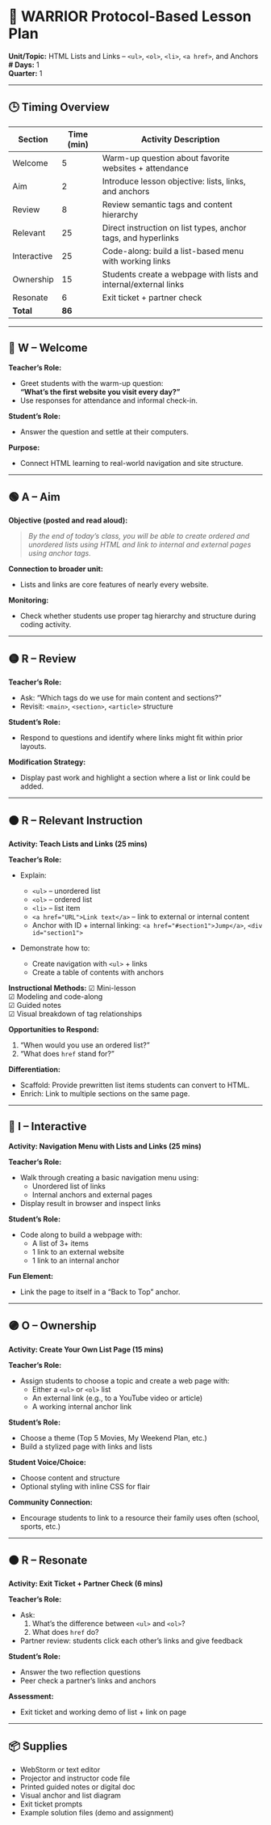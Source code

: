 # 🧠 WARRIOR Protocol-Based Lesson Plan

**Unit/Topic:** HTML Lists and Links – `<ul>`, `<ol>`, `<li>`, `<a href>`, and Anchors  
**# Days:** 1  
**Quarter:** 1  

---

## 🕒 Timing Overview

| Section     | Time (min) | Activity Description                                             |
|-------------|------------|------------------------------------------------------------------|
| Welcome     | 5          | Warm-up question about favorite websites + attendance           |
| Aim         | 2          | Introduce lesson objective: lists, links, and anchors           |
| Review      | 8          | Review semantic tags and content hierarchy                      |
| Relevant    | 25         | Direct instruction on list types, anchor tags, and hyperlinks   |
| Interactive | 25         | Code-along: build a list-based menu with working links          |
| Ownership   | 15         | Students create a webpage with lists and internal/external links|
| Resonate    | 6          | Exit ticket + partner check                                     |
| **Total**   | **86**     |                                                                  |

---

## 🔵 W – Welcome

**Teacher’s Role:**
- Greet students with the warm-up question:  
  **“What’s the first website you visit every day?”**
- Use responses for attendance and informal check-in.

**Student’s Role:**
- Answer the question and settle at their computers.

**Purpose:**
- Connect HTML learning to real-world navigation and site structure.

---

## 🟢 A – Aim

**Objective (posted and read aloud):**  
> *By the end of today’s class, you will be able to create ordered and unordered lists using HTML and link to internal and external pages using anchor tags.*

**Connection to broader unit:**
- Lists and links are core features of nearly every website.

**Monitoring:**
- Check whether students use proper tag hierarchy and structure during coding activity.

---

## 🟡 R – Review

**Teacher’s Role:**
- Ask: “Which tags do we use for main content and sections?”
- Revisit: `<main>`, `<section>`, `<article>` structure

**Student’s Role:**
- Respond to questions and identify where links might fit within prior layouts.

**Modification Strategy:**
- Display past work and highlight a section where a list or link could be added.

---

## 🟠 R – Relevant Instruction

**Activity: Teach Lists and Links (25 mins)**

**Teacher’s Role:**
- Explain:
  - `<ul>` – unordered list
  - `<ol>` – ordered list
  - `<li>` – list item
  - `<a href="URL">Link text</a>` – link to external or internal content
  - Anchor with ID + internal linking: `<a href="#section1">Jump</a>`, `<div id="section1">`

- Demonstrate how to:
  - Create navigation with `<ul>` + links
  - Create a table of contents with anchors

**Instructional Methods:**
☑ Mini-lesson  
☑ Modeling and code-along  
☑ Guided notes  
☑ Visual breakdown of tag relationships

**Opportunities to Respond:**
1. “When would you use an ordered list?”
2. “What does `href` stand for?”

**Differentiation:**
- Scaffold: Provide prewritten list items students can convert to HTML.
- Enrich: Link to multiple sections on the same page.

---

## 🔴 I – Interactive

**Activity: Navigation Menu with Lists and Links (25 mins)**

**Teacher’s Role:**
- Walk through creating a basic navigation menu using:
  - Unordered list of links
  - Internal anchors and external pages
- Display result in browser and inspect links

**Student’s Role:**
- Code along to build a webpage with:
  - A list of 3+ items
  - 1 link to an external website
  - 1 link to an internal anchor

**Fun Element:**
- Link the page to itself in a “Back to Top” anchor.

---

## 🟣 O – Ownership

**Activity: Create Your Own List Page (15 mins)**

**Teacher’s Role:**
- Assign students to choose a topic and create a web page with:
  - Either a `<ul>` or `<ol>` list
  - An external link (e.g., to a YouTube video or article)
  - A working internal anchor link

**Student’s Role:**
- Choose a theme (Top 5 Movies, My Weekend Plan, etc.)
- Build a stylized page with links and lists

**Student Voice/Choice:**
- Choose content and structure
- Optional styling with inline CSS for flair

**Community Connection:**
- Encourage students to link to a resource their family uses often (school, sports, etc.)

---

## 🟤 R – Resonate

**Activity: Exit Ticket + Partner Check (6 mins)**

**Teacher’s Role:**
- Ask:
  1. What’s the difference between `<ul>` and `<ol>`?
  2. What does `href` do?
- Partner review: students click each other’s links and give feedback

**Student’s Role:**
- Answer the two reflection questions
- Peer check a partner’s links and anchors

**Assessment:**
- Exit ticket and working demo of list + link on page

---

## 📦 Supplies

- WebStorm or text editor
- Projector and instructor code file
- Printed guided notes or digital doc
- Visual anchor and list diagram
- Exit ticket prompts
- Example solution files (demo and assignment)
